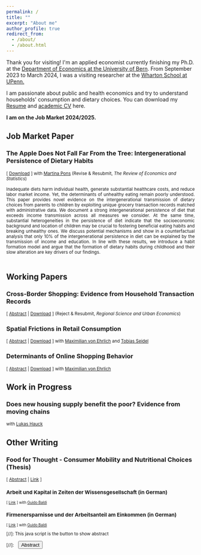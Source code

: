 ```yaml
---
permalink: /
title: ""
excerpt: "About me"
author_profile: true
redirect_from: 
  - /about/
  - /about.html
---
```


Thank you for visiting! I'm an applied economist currently finishing my Ph.D. at the <a href="https://www.vwi.unibe.ch/index_eng.html">Department of Economics at the University of Bern</a>. From September 2023 to March 2024, I was a visiting researcher at the <a href="https://real-estate.wharton.upenn.edu/">Wharton School at UPenn.</a>

I am passionate about public and health economics and try to understand households' consumption and dietary choices. You can download my <a href="https://frederickluser.github.io/files/resume_frederic_kluser.pdf" download>Resume</a> and <a href="https://frederickluser.github.io/files/cv_frederic_kluser.pdf" download>academic CV</a> here.

<b>I am on the Job Market 2024/2025.</b>

## Job Market Paper

### The Apple Does Not Fall Far From the Tree: Intergenerational Persistence of Dietary Habits <small></small>
<small>[ <a href="https://frederickluser.github.io/files/Intergenerational_Diet.pdf" download>Download</a> ] with <a href="https://martinapons.github.io/">Martina Pons</a> (Revise & Resubmit, <i>The Review of Economics and Statistics</i>)</small> 

<div id="nutrition" style="height: auto; width: auto; text-align: justify; line-height: 1.2" ><small>
Inadequate diets harm individual health, generate substantial healthcare costs, and reduce labor market income. Yet, the determinants of unhealthy eating remain poorly understood. 
This paper provides novel evidence on the intergenerational transmission of dietary choices from parents to children by exploiting unique grocery transaction records matched with 
administrative data. We document a strong intergenerational persistence of diet that exceeds income transmission across all measures we consider. At the same time, substantial heterogeneities 
in the persistence of diet indicate that the socioeconomic background and location of children may be crucial to fostering beneficial eating habits and breaking unhealthy ones. We discuss 
potential mechanisms and show in a counterfactual analysis that only 10% of the intergenerational persistence in diet can be explained by the transmission of income and education. In 
line with these results, we introduce a habit formation model and argue that the formation of dietary habits during childhood and their slow alteration are key drivers of our findings.
</small><br><br/>
</div>

## Working Papers

### Cross-Border Shopping: Evidence from Household Transaction Records 
<small>[ <a href="#/" onclick="visib('crossborder')">Abstract</a> | <a href="https://frederickluser.github.io/files/Cross_Border_Shopping.pdf" download>Download</a> ] (Reject & Resubmit, <i>Regional Science and Urban Economics</i>)</small> 

<div id="crossborder" style="display: none; height: auto; width: auto;text-align: justify; line-height: 1.2" ><small>
Cross-border shopping allows consumers from high-price countries to access a greater variety of goods at lower prices in nearby foreign markets. However, this activity can reduce domestic tax revenues, lower sales, and shift consumption away from local retailers. Leveraging the natural experiment of Switzerland’s COVID-19-induced border closure, I explore the unequal socioeconomic benefits of cross-border shopping. Using rich transaction data for 750,000 households linked with administrative records, I find an additional temporary 10.9% increase in domestic grocery expenditures in border regions. Furthermore, the benefits of cross-border shopping are heterogeneous, with large households and those with lower incomes being particularly likely to shop abroad. I use these findings to calculate an annual reduction of domestic grocery sales of 1.5 billion Swiss francs due to cross-border shopping, equivalent to 3.8% of total sales. These findings underscore the need for nuanced policy approaches that address the spatial frictions and distributional impacts of cross-border shopping.
</small><br><br/>
</div>

### Spatial Frictions in Retail Consumption
<small>[ <a href="#/" onclick="visib('consumption')">Abstract</a> | <a href="https://frederickluser.github.io/files/Spatial_Consumption_Frictions.pdf" download>Download</a> ] with <a href="https://maxvehrlich.ch/">Maximilian von Ehrlich</a> and <a href="https://sites.google.com/site/tobiasseideluni/home-1">Tobias Seidel</a> </small>

<div id="consumption" style="display: none; height: auto; width: auto;text-align: justify; line-height: 1.2" ><small>
This paper analyzes spatial consumption frictions by estimating the causal effect of store openings on individual shopping behavior. To this end, we combine unique household-store-linked transaction data with administrative data on income and other socio-demographics. Our findings reveal that spatial frictions significantly influence shopping behavior, with the distance elasticity of expenditures and number of visits being approximately 0.15. Our estimates suggests that consumption areas extend to about 10-20 minutes of travel time, depending on household type. Traditional gravity estimates are shown to be considerably biased due to the endogenous nature of store locations. By combining distance elasticities with a simple model of shopping behavior, we derive store-specific attraction parameters and compute a measure of local grocery market access. Market access varies significantly across different locations, and consistent with spatial equilibrium theory, this variation is reflected in local rents. Consumption frictions are more pronounced for older and smaller households and vary with income, primarily in non-urban areas. Overall, spatial variations in market access are more significant than spatial dispersion in income. Combined with the positive correlation between income and market access, this suggests an important role for real income disparities.
</small><br><br/>
</div>

### Determinants of Online Shopping Behavior
<small>[ <a href="#/" onclick="visib('online')">Abstract</a> | <a href="https://frederickluser.github.io/files/Online_Shopping.pdf" download>Download</a> ] with <a href="https://maxvehrlich.ch/">Maximilian von Ehrlich</a> </small>

<div id="online" style="display: none; height: auto; width: auto;text-align: justify; line-height: 1.2" ><small>
This paper investigates two areas of e-commerce adoption. First, we study how the COVID-19 pandemic and related policy measures shaped online grocery shopping adoption in Switzerland. 
Second, we analyze the role of close family ties in accelerating e-commerce diffusion. Using a comprehensive dataset of household-level transactions at the nation's largest retailer matched to 
administrative registers, we document a substantial increase in online expenditures. This shift is heterogeneous: younger and larger households, as well as those with limited local store access, 
are particularly responsive. Moreover, using a stringency index, we find that stricter mitigation policies intensify online usage. We also highlight strong intergenerational peer effects: within 
multi-generational families, when one generation adopts online shopping, the other is one to two times more likely to adopt as well. Our findings highlight both the policy sensitivity of digital 
market penetration and the social dynamics that accelerate technology diffusion in retail.
</small><br><br/>
</div>

## Work in Progress

### Does new housing supply benefit the poor? Evidence from moving chains
<small> with <a href="https://www.linkedin.com/in/lukas-hauck-990091261/?originalSubdomain=ch">Lukas Hauck</a></small>

## Other Writing

### Food for Thought - Consumer Mobility and Nutritional Choices (Thesis)
<small>[ <a href="#/" onclick="visib('thesis')">Abstract</a> | <a href="https://boristheses.unibe.ch/5469/" download>Link</a> ] 
<div id="thesis" style="display: none; height: auto; width: auto;text-align: justify; line-height: 1.2" ><small>
This thesis includes three papers investigating different dimensions of consumer behavior in Switzerland within the fields of urban and health economics: eating patterns within families across generations, consumer mobility and grocery market access within cities, and shopping trips across national borders. Chapter One, titled The Apple Does Not Fall Far From the Tree: Intergenerational Persistence of Dietary Habits, studies the intergenerational persistence of healthy eating patterns. Chapter Two, titled Cross-Border Shopping: Evidence from Household Transaction Records, analyzes the consumers’ response to the COVID-19-induced national border closure in Switzerland. Chapter Three, titled Spatial Frictions in Retail Consumption, exploits supermarket openings to estimate distance decay functions and incorporates them into a simple framework of spatial shopping. Addressing these topics contributes to (i) the design of effective public health interventions and (ii) land-use restrictions and urban planning that account for the complexities of spatial consumer behavior.
</small><br><br/>
</div>

### Arbeit und Kapital in Zeiten der Wissensgesellschaft (in German)
<small>[ <a href="https://reatch.ch/publikationen/arbeit-und-kapital-in-zeiten-der-wissensgesellschaft" download>Link</a> ] with <a href="https://www.guidobaldi.ch/">Guido Baldi</a> </small>

### Firmenersparnisse und der Arbeitsanteil am Einkommen (in German)
<small>[ <a href="https://www.econstor.eu/handle/10419/193691" download>Link</a> ]  with <a href="https://www.guidobaldi.ch/">Guido Baldi</a> </small>

[//]: This java script is the button to show abstract
<script>
 function visib(id) {
  var x = document.getElementById(id);
  if (x.style.display === "block") {
    x.style.display = "none";
  } else {
    x.style.display = "block";
  }
}
</script>

[//]:&emsp;<button onclick="visib('polariz')" class="btn btn--inverse btn--small">Abstract</button>


